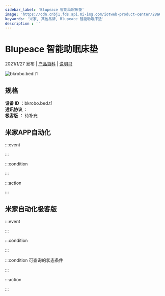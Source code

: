 ```yaml
---
sidebar_label: 'Blupeace 智能助眠床垫'
image: 'https://cdn.cnbj1.fds.api.mi-img.com/iotweb-product-center/28a6458ad9d22e5f300dbe017c9ba459_产品图-1.png?GalaxyAccessKeyId=AKVGLQWBOVIRQ3XLEW&Expires=9223372036854775807&Signature=3h5DIvncTvhYMwL1ZvaZQnB0sdI='
keywords: '米家, 其他品牌, Blupeace 智能助眠床垫'
description : ''
---
```

# Blupeace 智能助眠床垫

2021/1/27 发布 | [产品百科](https://home.mi.com/webapp/content/baike/product/index.html?model=bkrobo.bed.t1/) | [说明书](https://home.mi.com/views/introduction.html?model=bkrobo.bed.t1&region=cn)

![bkrobo.bed.t1](https://cdn.cnbj1.fds.api.mi-img.com/iotweb-product-center/28a6458ad9d22e5f300dbe017c9ba459_产品图-1.png?GalaxyAccessKeyId=AKVGLQWBOVIRQ3XLEW&Expires=9223372036854775807&Signature=3h5DIvncTvhYMwL1ZvaZQnB0sdI=)

## 规格  
> 
**设备 ID** ：bkrobo.bed.t1  
**通讯协议** ：  
**极客版**  ： 待补充 


## 米家APP自动化  

:::event  

:::

:::condition  

:::

:::action   

:::

## 米家自动化极客版  

:::event  

:::

:::condition  

:::

:::condition 可查询的状态条件  

:::

:::action  

:::

        
